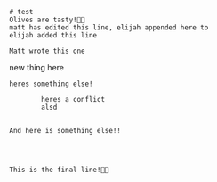     # test
    Olives are tasty!
    matt has edited this line, elijah appended here to
    elijah added this line
    
    Matt wrote this one
    
new thing here 
    
    heres something else!
    
            heres a conflict
            alsd
    
    
    And here is something else!!
    
    
    
    
    This is the final line!
